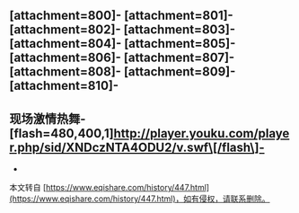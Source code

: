 \[attachment=800\]-
\[attachment=801\]-
\[attachment=802\]-
\[attachment=803\]-
\[attachment=804\]-
\[attachment=805\]-
\[attachment=806\]-
\[attachment=807\]-
\[attachment=808\]-
\[attachment=809\]-
\[attachment=810\]-
-
**现场激情热舞**-
\[flash=480,400,1\]http://player.youku.com/player.php/sid/XNDczNTA4ODU2/v.swf\[/flash\]-
-

-

本文转自 [https://www.eqishare.com/history/447.html](https://www.eqishare.com/history/447.html)，如有侵权，请联系删除。